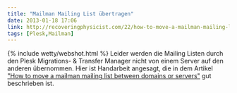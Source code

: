 ```yaml
---
title: "Mailman Mailing List übertragen"
date: 2013-01-18 17:06
link: http://recoveringphysicist.com/22/how-to-move-a-mailman-mailing-list-between-domains-or-servers
tags: [Plesk,Mailman]
---
```

{% include wetty/webshot.html %} Leider werden die Mailing Listen durch den Plesk Migrations- & Transfer Manager nicht von einem Server auf den anderen übernommen. Hier ist Handarbeit angesagt, die in dem Artikel ["How to move a mailman mailing list between domains or servers"](http://recoveringphysicist.com/22/how-to-move-a-mailman-mailing-list-between-domains-or-servers) gut beschrieben ist.